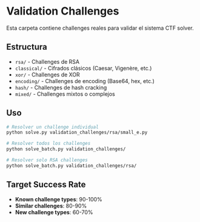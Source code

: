 # Validation Challenges

Esta carpeta contiene challenges reales para validar el sistema CTF solver.

## Estructura

- `rsa/` - Challenges de RSA
- `classical/` - Cifrados clásicos (Caesar, Vigenère, etc.)
- `xor/` - Challenges de XOR
- `encoding/` - Challenges de encoding (Base64, hex, etc.)
- `hash/` - Challenges de hash cracking
- `mixed/` - Challenges mixtos o complejos

## Uso

```bash
# Resolver un challenge individual
python solve.py validation_challenges/rsa/small_e.py

# Resolver todos los challenges
python solve_batch.py validation_challenges/

# Resolver solo RSA challenges
python solve_batch.py validation_challenges/rsa/
```

## Target Success Rate

- **Known challenge types**: 90-100%
- **Similar challenges**: 80-90%
- **New challenge types**: 60-70%